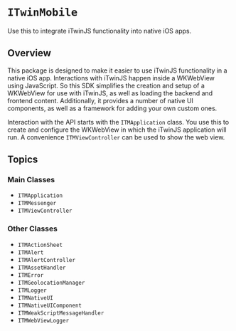 # ``ITwinMobile``

Use this to integrate iTwinJS functionality into native iOS apps.

## Overview

This package is designed to make it easier to use iTwinJS functionality in a native iOS app. Interactions with iTwinJS happen inside a WKWebView using JavaScript. So this SDK simplifies the creation and setup of a WKWebView for use with iTwinJS, as well as loading the backend and frontend content. Additionally, it provides a number of native UI components, as well as a framework for adding your own custom ones. 

Interaction with the API starts with the ``ITMApplication`` class. You use this to create and configure the WKWebView in which the iTwinJS application will run. A convenience ``ITMViewController`` can be used to show the web view.

## Topics

### Main Classes

- ``ITMApplication``
- ``ITMMessenger``
- ``ITMViewController``

### Other Classes

- ``ITMActionSheet``
- ``ITMAlert``
- ``ITMAlertController``
- ``ITMAssetHandler``
- ``ITMError``
- ``ITMGeolocationManager``
- ``ITMLogger``
- ``ITMNativeUI``
- ``ITMNativeUIComponent``
- ``ITMWeakScriptMessageHandler``
- ``ITMWebViewLogger``
